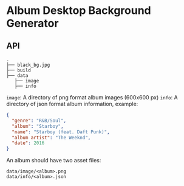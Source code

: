 # Album Desktop Background Generator

## API

```
.
├── black_bg.jpg
├── build
├── data
   ├── image
   ├── info
```

`image`: A directory of png format album images (600x600 px)
`info`: A directory of json format album information, example:

```json
{
  "genre": "R&B/Soul",
  "album": "Starboy",
  "name": "Starboy (feat. Daft Punk)",
  "album artist": "The Weeknd",
  "date": 2016
}
```

An album should have two asset files:
```
data/image/<album>.png
data/info/<album>.json
```